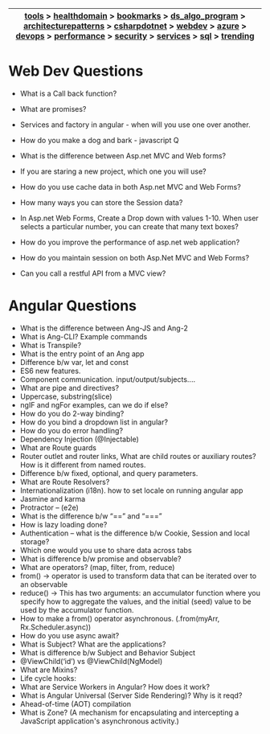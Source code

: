 | [tools](../tools/tools.md) > [healthdomain](../healthdomain/healthdomain.md) > [bookmarks](../bookmarks/bookmarks.md) > [ds_algo_program](../ds_algo_program/ds_algo_program.md) > [architecturepatterns](../architecturepatterns/architecturepatterns.md) > [csharpdotnet](../csharpdotnet/csharpdotnet.md) > [webdev](../webdev/webdev.md) > [azure](../azure/azure.md) > [devops](../devops/devops.md) > [performance](../performance/performance.md) > [security](../security/security.md) > [services](../services/services.md) > [sql](../sql/sql.md) > [trending](../trending/trending.md) |
| --- |

# Web Dev Questions
- What is a Call back function?
- What are promises?
- Services and factory in angular - when will you use one over another.
- How do you make a dog and bark - javascript Q


- What is the difference between Asp.net MVC and Web forms?
- If you are staring a new project, which one you will use?
- How do you use cache data in both Asp.net MVC and Web Forms?
- How many ways you can store the Session data?
- In Asp.net Web Forms, Create a Drop down with values 1-10. When user selects a particular number, you can create that many text boxes?
- How do you improve the performance of asp.net web application?
- How do you maintain session on both Asp.Net MVC and Web Forms?
- Can you call a restful API from a MVC view?


# Angular Questions

- What is the difference between Ang-JS and Ang-2
- What is Ang-CLI? Example commands
- What is Transpile?
- What is the entry point of an Ang app
- Difference b/w var, let and const
- ES6 new features.
- Component communication. input/output/subjects....
- What are pipe and directives?
- Uppercase, substring(slice)
- ngIF and ngFor examples, can we do if else?
- How do you do 2-way binding?
- How do you bind a dropdown list in angular?
- How do you do error handling?
- Dependency Injection (@Injectable)
- What are Route guards
- Router outlet and router links, What are child routes or auxiliary routes? How is it different from named routes.
- Difference b/w fixed, optional, and query parameters.
- What are Route Resolvers?
- Internationalization (i18n). how to set locale on running angular app
- Jasmine and karma
- Protractor – (e2e)
- What is the difference b/w “==” and “===”
- How is lazy loading done?
- Authentication – what is the difference b/w Cookie, Session and local storage?
- Which one would you use to share data across tabs
- What is difference b/w promise and observable?
- What are operators? (map, filter, from, reduce)
- from() -> operator is used to transform data that can be iterated over to an observable
- reduce() -> This has two arguments: an accumulator function where you specify how to aggregate the values, and the initial (seed) value to be used by the accumulator function.
- How to make a from() operator asynchronous. (.from(myArr, Rx.Scheduler.async))
- How do you use async await?
- What is Subject? What are the applications?
- What is difference b/w Subject and Behavior Subject
- @ViewChild(‘id’) vs @ViewChild(NgModel)
- What are Mixins?
- Life cycle hooks:
- What are Service Workers in Angular? How does it work?
- What is Angular Universal (Server Side Rendering)? Why is it reqd?
- Ahead-of-time (AOT) compilation
- What is Zone? (A mechanism for encapsulating and intercepting a JavaScript application's asynchronous activity.)
 